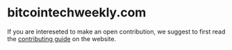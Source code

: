 # bitcointechweekly.com

If you are intereseted to make an open contribution, we suggest to first read the [contributing guide](https://bitcointechweekly.com/contributing/) on the website. 



